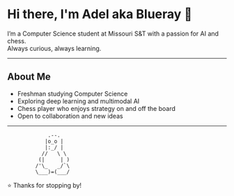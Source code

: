 # Hi there, I'm Adel aka Blueray 👋

I’m a Computer Science student at Missouri S&T with a passion for AI and chess.  
Always curious, always learning.  

---

## About Me
- Freshman studying Computer Science  
- Exploring deep learning and multimodal AI  
- Chess player who enjoys strategy on and off the board  
- Open to collaboration and new ideas  

---

                 .--.
                |o_o |
                |:_/ |
               //   \ \
              (|     | )
             /'\_   _/`\
             \___)=(___/
⭐️ Thanks for stopping by!
